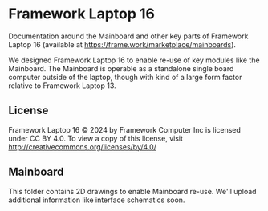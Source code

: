 # Framework Laptop 16
Documentation around the Mainboard and other key parts of Framework Laptop 16 
(available at https://frame.work/marketplace/mainboards).

We designed Framework Laptop 16 to enable re-use of key modules like the Mainboard.
The Mainboard is operable as a standalone single board computer outside of the laptop,
though with kind of a large form factor relative to Framework Laptop 13.

## License

Framework Laptop 16 © 2024 by Framework Computer Inc is licensed under CC BY 4.0.
To view a copy of this license, visit http://creativecommons.org/licenses/by/4.0/

## Mainboard

This folder contains 2D drawings to enable Mainboard re-use.  We'll upload additional
information like interface schematics soon.
